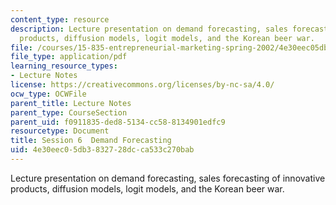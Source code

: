 ```yaml
---
content_type: resource
description: Lecture presentation on demand forecasting, sales forecasting of innovative
  products, diffusion models, logit models, and the Korean beer war.
file: /courses/15-835-entrepreneurial-marketing-spring-2002/4e30eec05db3832728dcca533c270bab_session6.pdf
file_type: application/pdf
learning_resource_types:
- Lecture Notes
license: https://creativecommons.org/licenses/by-nc-sa/4.0/
ocw_type: OCWFile
parent_title: Lecture Notes
parent_type: CourseSection
parent_uid: f0911835-ded8-5134-cc58-8134901edfc9
resourcetype: Document
title: Session 6  Demand Forecasting
uid: 4e30eec0-5db3-8327-28dc-ca533c270bab
---
```

Lecture presentation on demand forecasting, sales forecasting of innovative products, diffusion models, logit models, and the Korean beer war.